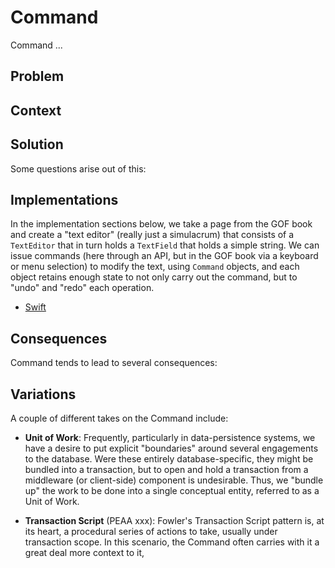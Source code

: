 # Command
Command ...

## Problem

## Context

## Solution

Some questions arise out of this:

## Implementations
In the implementation sections below, we take a page from the GOF book and create a "text editor" (really just a simulacrum) that consists of a `TextEditor` that in turn holds a `TextField` that holds a simple string. We can issue commands (here through an API, but in the GOF book via a keyboard or menu selection) to modify the text, using `Command` objects, and each object retains enough state to not only carry out the command, but to "undo" and "redo" each operation.

* [Swift](swift/)

## Consequences
Command tends to lead to several consequences:


## Variations
A couple of different takes on the Command include:

* **Unit of Work**: Frequently, particularly in data-persistence systems, we have a desire to put explicit "boundaries" around several engagements to the database. Were these entirely database-specific, they might be bundled into a transaction, but to open and hold a transaction from a middleware (or client-side) component is undesirable. Thus, we "bundle up" the work to be done into a single conceptual entity, referred to as a Unit of Work.

* **Transaction Script** (PEAA xxx): Fowler's Transaction Script pattern is, at its heart, a procedural series of actions to take, usually under transaction scope. In this scenario, the Command often carries with it a great deal more context to it, 

